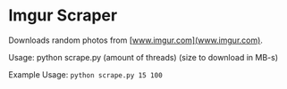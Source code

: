 # Imgur Scraper

Downloads random photos from [www.imgur.com](www.imgur.com).

Usage:
python scrape.py (amount of threads) (size to download in MB-s)

Example Usage:
`python scrape.py 15 100`
